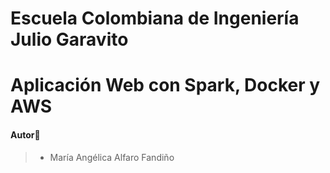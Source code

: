 # Escuela Colombiana de Ingeniería Julio Garavito

# Aplicación Web con Spark, Docker y AWS

#### Autor🙎
> - María Angélica Alfaro Fandiño
